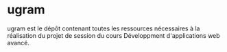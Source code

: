 # ugram

ugram est le dépôt contenant toutes les ressources nécessaires à la réalisation du projet de session du cours Développment d'applications web avancé.
